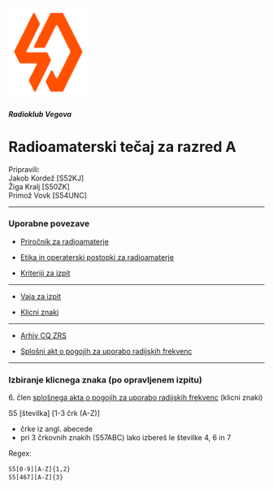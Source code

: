 <img src="images/RKV_logo.svg" height=180>

##### Radioklub Vegova

# Radioamaterski tečaj za razred A

Pripravili:  
Jakob Kordež \[S52KJ]  
Žiga Kralj \[S50ZK]  
Primož Vovk \[S54UNC]

----

### Uporabne povezave

- [Priročnik za radioamaterje](http://www.homemade.net/ra/prirocnik_novi.pdf)

- [Etika in operaterski postopki za radioamaterje](http://www.hamradio.si/images/dokumenti/publikacije/etika_junij%202021.pdf)

- [Kriteriji za izpit](http://www.zrs.si/files/kriteriji.pdf)

---

- [Vaja za izpit](https://s5-vaja.jkob.cc/)

- [Klicni znaki](https://cq.jkob.cc/#/callsign)

---

- [Arhiv CQ ZRS](https://drive.google.com/drive/folders/1LBtrFHFe7GRN7ZAWZK_g54ngoLZ_sH18)

- [Splošni akt o pogojih za uporabo radijskih frekvenc](http://www.pisrs.si/Pis.web/pregledPredpisa?id=AKT_857)

----

### Izbiranje klicnega znaka (po opravljenem izpitu)

6\. člen [splošnega akta o pogojih za uporabo radijskih frekvenc](http://www.pisrs.si/Pis.web/pregledPredpisa?id=AKT_857) (klicni znaki)

S5 [številka] [1-3 črk (A-Z)]
- črke iz angl. abecede
- pri 3 črkovnih znakih (S57ABC) lako izbereš le številke 4, 6 in 7

Regex:
```re
S5[0-9][A-Z]{1,2}  
S5[467][A-Z]{3}
```